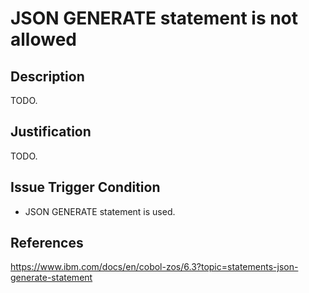 # JSON GENERATE statement is not allowed

## Description

TODO.

## Justification

TODO.

## Issue Trigger Condition

- JSON GENERATE statement is used. 

## References

https://www.ibm.com/docs/en/cobol-zos/6.3?topic=statements-json-generate-statement
